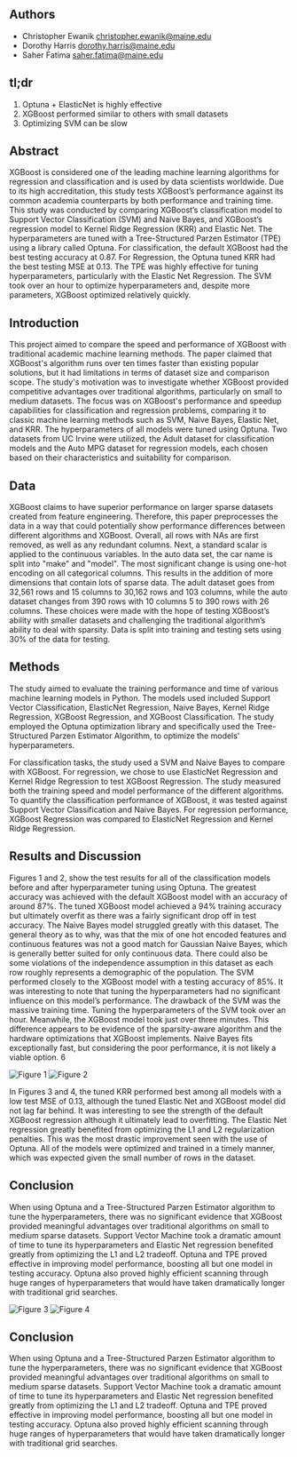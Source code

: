 ## Authors
- Christopher Ewanik <christopher.ewanik@maine.edu>
- Dorothy Harris <dorothy.harris@maine.edu>
- Saher Fatima <saher.fatima@maine.edu>

## tl;dr
1. Optuna + ElasticNet is highly effective
2. XGBoost performed similar to others with small datasets
3. Optimizing SVM can be slow

## Abstract

XGBoost is considered one of the leading machine learning algorithms
for regression and classification and is used by data scientists worldwide.
Due to its high accreditation, this study tests XGBoost’s performance
against its common academia counterparts by both performance and training
time. This study was conducted by comparing XGBoost’s classification
model to Support Vector Classification (SVM) and Naive Bayes, and
XGBoost’s regression model to Kernel Ridge Regression (KRR) and Elastic
Net. The hyperparameters are tuned with a Tree-Structured Parzen
Estimator (TPE) using a library called Optuna. For classification, the
default XGBoost had the best testing accuracy at 0.87. For Regression,
the Optuna tuned KRR had the best testing MSE at 0.13. The TPE was
highly effective for tuning hyperparameters, particularly with the Elastic
Net Regression. The SVM took over an hour to optimize hyperparameters
and, despite more parameters, XGBoost optimized relatively quickly.

## Introduction

This project aimed to compare the speed and performance of XGBoost with traditional academic machine learning methods. 
The paper claimed that XGBoost's algorithm runs over ten times faster than existing popular solutions, but it had limitations in terms of dataset size and comparison scope.
The study's motivation was to investigate whether XGBoost provided competitive advantages over traditional algorithms, particularly on small to medium datasets. 
The focus was on XGBoost's performance and speedup capabilities for classification and regression problems, comparing it to classic machine learning methods such as SVM, Naive Bayes, 
Elastic Net, and KRR. The hyperparameters of all models were tuned using Optuna. Two datasets from UC Irvine were utilized, the Adult dataset for classification models and the 
Auto MPG dataset for regression models, each chosen based on their characteristics and suitability for comparison.


## Data
XGBoost claims to have superior performance on larger sparse datasets created
from feature engineering. Therefore, this paper preprocesses the data in a way
that could potentially show performance differences between different algorithms
and XGBoost. Overall, all rows with NAs are first removed, as well as any
redundant columns. Next, a standard scalar is applied to the continuous variables.
In the auto data set, the car name is split into "make" and "model". The most
significant change is using one-hot encoding on all categorical columns. This
results in the addition of more dimensions that contain lots of sparse data.
The adult dataset goes from 32,561 rows and 15 columns to 30,162 rows and
103 columns, while the auto dataset changes from 390 rows with 10 columns
5
to 390 rows with 26 columns. These choices were made with the hope of
testing XGBoost’s ability with smaller datasets and challenging the traditional
algorithm’s ability to deal with sparsity. Data is split into training and testing
sets using 30% of the data for testing.

## Methods

The study aimed to evaluate the training performance and time of various machine learning models in Python. 
The models used included Support Vector Classification, ElasticNet Regression, Naive Bayes, Kernel Ridge Regression, XGBoost Regression, and XGBoost Classification. 
The study employed the Optuna optimization library and specifically used the Tree-Structured Parzen Estimator Algorithm, to optimize the models' hyperparameters.

For classification tasks, the study used a SVM and Naive Bayes to compare with XGBoost.
For regression, we chose to use ElasticNet Regression and Kernel Ridge Regression to test XGBoost Regression. 
The study measured both the training speed and model performance of the different algorithms. To quantify the classification performance of XGBoost, 
it was tested against Support Vector Classification and Naive Bayes. For regression performance, XGBoost Regression was compared to ElasticNet Regression and Kernel Ridge Regression.

## Results and Discussion
Figures 1 and 2, show the test results for all of the classification models
before and after hyperparameter tuning using Optuna. The greatest accuracy
was achieved with the default XGBoost model with an accuracy of around 87%.
The tuned XGBoost model achieved a 94% training accuracy but ultimately
overfit as there was a fairly significant drop off in test accuracy. The Naive
Bayes model struggled greatly with this dataset. The general theory as to why,
was that the mix of one hot encoded features and continuous features was not
a good match for Gaussian Naive Bayes, which is generally better suited for
only continuous data. There could also be some violations of the independence
assumption in this dataset as each row roughly represents a demographic of the
population. The SVM performed closely to the XGBoost model with a testing
accuracy of 85%. It was interesting to note that tuning the hyperparameters
had no significant influence on this model’s performance. The drawback of
the SVM was the massive training time. Tuning the hyperparameters of the
SVM took over an hour. Meanwhile, the XGBoost model took just over three
minutes. This difference appears to be evidence of the sparsity-aware algorithm
and the hardware optimizations that XGBoost implements. Naive Bayes fits
exceptionally fast, but considering the poor performance, it is not likely a viable
option.
6

![Figure 1](https://github.com/chrisewanik/school_projects/assets/113730877/97449483-15cc-4b0b-9308-57e59b4f3b1a)
![Figure 2](https://github.com/chrisewanik/school_projects/assets/113730877/226f978a-d099-48a5-adad-b2549a830438)

In Figures 3 and 4, the tuned KRR performed best among all models with a low
test MSE of 0.13, although the tuned Elastic Net and XGBoost model did not
lag far behind. It was interesting to see the strength of the default XGBoost
regression although it ultimately lead to overfitting. The Elastic Net regression
greatly benefited from optimizing the L1 and L2 regularization penalties. This
was the most drastic improvement seen with the use of Optuna. All of the
models were optimized and trained in a timely manner, which was expected
given the small number of rows in the dataset.

## Conclusion
When using Optuna and a Tree-Structured Parzen Estimator algorithm
to tune the hyperparameters, there was no significant evidence that XGBoost
provided meaningful advantages over traditional algorithms on small to medium
sparse datasets. Support Vector Machine took a dramatic amount of time to tune
its hyperparameters and Elastic Net regression benefited greatly from optimizing
the L1 and L2 tradeoff. Optuna and TPE proved effective in improving model
performance, boosting all but one model in testing accuracy. Optuna also proved
highly efficient scanning through huge ranges of hyperparameters that would
have taken dramatically longer with traditional grid searches.

![Figure 3](https://github.com/chrisewanik/school_projects/assets/113730877/d4c0c5ee-f319-40df-8fb8-a3f52eab2f9b)
![Figure 4](https://github.com/chrisewanik/school_projects/assets/113730877/62ed6d33-090c-47db-8061-9517ff4bd1a5)

## Conclusion

When using Optuna and a Tree-Structured Parzen Estimator algorithm
to tune the hyperparameters, there was no significant evidence that XGBoost
provided meaningful advantages over traditional algorithms on small to medium
sparse datasets. Support Vector Machine took a dramatic amount of time to tune
its hyperparameters and Elastic Net regression benefited greatly from optimizing
the L1 and L2 tradeoff. Optuna and TPE proved effective in improving model
performance, boosting all but one model in testing accuracy. Optuna also proved
highly efficient scanning through huge ranges of hyperparameters that would
have taken dramatically longer with traditional grid searches.



